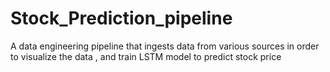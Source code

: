 # Stock_Prediction_pipeline
A data engineering pipeline that ingests data from various sources in order to visualize the data , and train LSTM model to predict stock price
